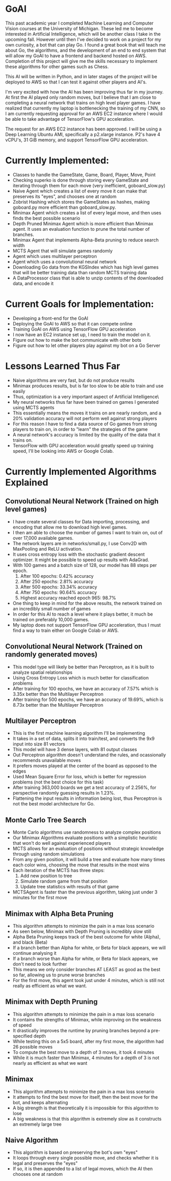 # GoAI

This past academic year I completed Machine Learning and Computer Vision courses at the University of Michigan. These led me to become interested in Artificial Intelligence, which will be another class I take in the upcoming fall. However until then I've decided to work on a project for my own curiosity, a bot that can play Go. I found a great book that will teach me about Go, the algorithms, and the development of an end to end system that will allow my GoAI to have a frontend and backend hosted on AWS. Completion of this project will give me the skills necessary to implement these algorithms for other games such as Chess.

This AI will be written in Python, and in later stages of the project will be deployed to AWS so that I can test it against other players and AI's.

I'm very excited with how the AI has been improving thus far in my journey. At first the AI played only random moves, but I believe that I am close to completing a neural network that trains on high level player games. I have realized that currently my laptop is bottlenecking the training of my CNN, so I am currently requesting approval for an AWS EC2 instance where I would be able to take advantage of TensorFlow's GPU acceleration.

The request for an AWS EC2 instance has been approved. I will be using a Deep Learning Ubuntu AMI, specifically a p2.xlarge instance. P2's have 4 vCPU's, 31 GiB memory, and support TensorFlow GPU acceleration.

# Currently Implemented:
- Classes to handle the GameState, Game, Board, Player, Move, Point
- Checking superko is done through storing every GameState and iterating through them for each move (very inefficient, goboard_slow.py)
- Naive Agent which creates a list of every move it can make that preserves its "eyes", and chooses one at random
- Zobrist Hashing which stores the GameStates as hashes, making goboard.py more efficient than goboard_slow.py.
- Minimax Agent which creates a list of every legal move, and then uses finds the best possible scenario
- Depth Pruned Minimax Agent which is more efficient than Minimax agent. It uses an evaluation function to prune the total number of branches.
- Minimax Agent that implements Alpha-Beta pruning to reduce search width
- MCTS Agent that will simulate games randomly
- Agent which uses multilayer perceptron
- Agent which uses a convolutional neural network
- Downloading Go data from the KGSIndex which has high level games that will be better training data than random MCTS training data
- A DataProcessor class that is able to unzip contents of the downloaded data, and encode it

# Current Goals for Implementation:
- Developing a front-end for the GoAI
- Deploying the GoAI to AWS so that it can compete online
- Training GoAI on AWS using TensorFlow GPU acceleration
- I now have an EC2 instance set up, I need to train the model on it.
- Figure out how to make the bot communicate with other bots
- Figure out how to let other players play against my bot on a Go Server


# Lessons Learned Thus Far
- Naive algorithms are very fast, but do not produce results
- Minimax produces results, but is far too slow to be able to train and use easily
- Thus, optimization is a very important aspect of Artificial Intelligence\
- My neural networks thus far have been trained on games I generated using MCTS agents
- This essentially means the moves it trains on are nearly random, and a 20% validation accuracy will not perform well against strong players
- For this reason I have to find a data source of Go games from strong players to train on, in order to "learn" the strategies of the game
- A neural network's accuracy is limited by the quality of the data that it trains on.
- TensorFlow with GPU acceleration would greatly speed up training speed, I'll be looking into AWS or Google Colab.

# Currently Implemented Algorithms Explained
## Convolutional Neural Network (Trained on high level games)
- I have create several classes for Data importing, processing, and encoding that allow me to download high level games.
- I then am able to choose the number of games I want to train on, out of over 17,000 available games.
- The network layers are in networks/small.py, I use Conv2D with MaxPooling and ReLU activation.
- It uses cross entropy loss with the stochastic gradient descent optimizer. It might be possible to speed up results with AdaGrad.
- With 100 games and a batch size of 128, our model has 88 steps per epoch.
   1) After 100 epochs: 0.42% accuracy
   2) After 250 epochs: 2.81% accuracy
   3) After 500 epochs: 33.34% accuracy
   4) After 750 epochs: 90.64% accuracy
   5) Highest accuracy reached epoch 965: 98.7%
- One thing to keep in mind for the above results, the network trained on an incredibly small number of games
- In order for this AI to reach a level where it plays better, it much be trained on preferably 10,000 games.
- My laptop does not support TensorFlow GPU acceleration, thus I must find a way to train either on Google Colab or AWS.

## Convolutional Neural Network (Trained on randomly generated moves)
- This model type will likely be better than Perceptron, as it is built to analyze spatial relationships
- Using Cross Entropy Loss which is much better for classification problems
- After training for 100 epochs, we have an accuracy of 7.57% which is 3.35x better than the Multilayer Perceptron
- After training for 500 epochs, we have an accuracy of 19.69%, which is 8.73x better than the Multilayer Perceptron


## Multilayer Perceptron
- This is the first machine learning algorithm I'll be implementing
- It takes in a set of data, splits it into train/test, and converts the 9x9 input into size 81 vectors
- This model will have 3 dense layers, with 81 output classes
- Out Perceptron algorithm doesn't understand the rules, and ocassionally recommends unavailable moves
- It prefers moves played at the center of the board as opposed to the edges
- Used Mean Square Error for loss, which is better for regression problems (not the best choice for this task)
- After training 363,000 boards we get a test accuracy of 2.256%, for perspective randomly guessing results in 1.23%.
- Flattening the input results in information being lost, thus Perceptron is not the best model architecture for Go. 

## Monte Carlo Tree Search
- Monte Carlo algorithms use randomness to analyze complex positions
- Our Minimax Algorithms evaluate positions with a simplistic heuristic that won't do well against experienced players
- MCTS allows for an evaluation of positions without strategic knowledge through using random simulations
- From any given position, it will build a tree and evaluate how many times each color wins, choosing the move that results in the most wins
- Each iteration of the MCTS has three steps:
   1) Add new position to tree
   2) Simulate random game from that position
   3) Update tree statistics with results of that game
- MCTSAgent is faster than the previous algorithm, taking just under 3 minutes for the first move
 
## Minimax with Alpha Beta Pruning
- This algorithm attempts to minimize the pain in a max loss scenario
- As seen below, Minimax with Depth Pruning is incredibly slow still
- Alpha Beta Pruning keeps track of the best outcome for white (Alpha), and black (Beta)
- If a branch better than Alpha for white, or Beta for black appears, we will continue analysing it
- If a branch worse than Alpha for white, or Beta for black appears, we don't need to look further
- This means we only consider branches AT LEAST as good as the best so far, allowing us to prune worse branches
- For the first move, this agent took just under 4 minutes, which is still not really as efficient as what we want.

## Minimax with Depth Pruning
- This algorithm attempts to minimize the pain in a max loss scenario
- It contains the strengths of Minimax, while improving on the weakness of speed
- It drastically improves the runtime by pruning branches beyond a pre-specified depth
- While testing this on a 5x5 board, after my first move, the algorithm had 26 possible moves
- To compute the best move to a depth of 3 moves, it took 4 minutes
- While it is much faster than Minimax, 4 minutes for a depth of 3 is not nearly as efficient as what we want

## Minimax
- This algorithm attempts to minimize the pain in a max loss scenario
- It attempts to find the best move for itself, then the best move for the bot, and keeps alternating
- A big strength is that theoretically it is impossible for this algorithm to lose
- A big weakness is that this algorithm is extremely slow as it constructs an extremely large tree

## Naive Algorithm
- This algorithm is based on preserving the bot's own "eyes"
- It loops through every single possible move, and checks whether it is legal and preserves the "eyes"
- If so, it is then appended to a list of legal moves, which the AI then chooses one at random
